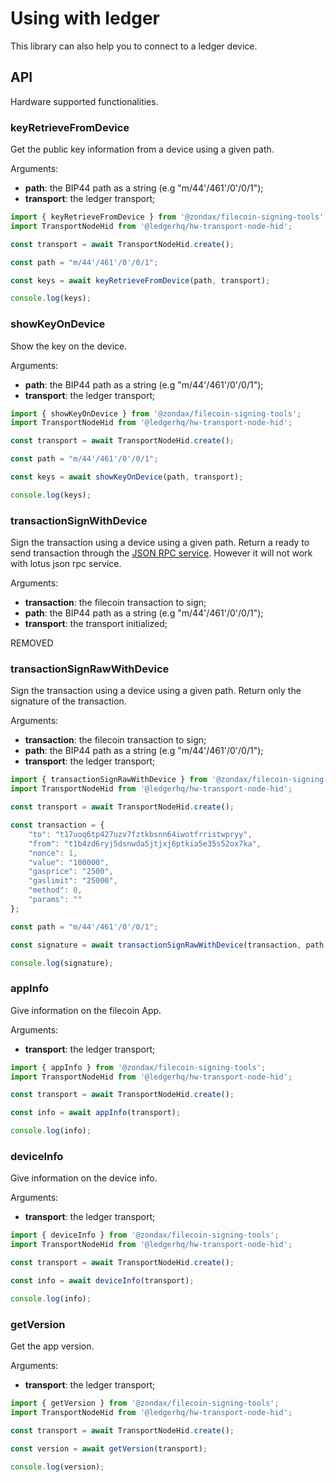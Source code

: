 # Using with ledger

This library can also help you to connect to a ledger device.


## API

Hardware supported functionalities.

### keyRetrieveFromDevice

Get the public key information from a device using a given path.

Arguments:
* **path**: the BIP44 path as a string (e.g "m/44'/461'/0'/0/1");
* **transport**: the ledger transport;


```javascript
import { keyRetrieveFromDevice } from '@zondax/filecoin-signing-tools';
import TransportNodeHid from '@ledgerhq/hw-transport-node-hid';

const transport = await TransportNodeHid.create();

const path = "m/44'/461'/0'/0/1";

const keys = await keyRetrieveFromDevice(path, transport);

console.log(keys);
```

### showKeyOnDevice

Show the key on the device.

Arguments:
* **path**: the BIP44 path as a string (e.g "m/44'/461'/0'/0/1");
* **transport**: the ledger transport;


```javascript
import { showKeyOnDevice } from '@zondax/filecoin-signing-tools';
import TransportNodeHid from '@ledgerhq/hw-transport-node-hid';

const transport = await TransportNodeHid.create();

const path = "m/44'/461'/0'/0/1";

const keys = await showKeyOnDevice(path, transport);

console.log(keys);
```


### transactionSignWithDevice <Badge text="Removed" type="warning" vertical="middle"/>

Sign the transaction using a device using a given path. Return a ready to send transaction through the [JSON RPC service](/jsonrpc/). However it will not work with lotus json rpc service.

Arguments:
* **transaction**: the filecoin transaction to sign;
* **path**: the BIP44 path as a string (e.g "m/44'/461'/0'/0/1");
* **transport**: the transport initialized;

REMOVED

### transactionSignRawWithDevice

Sign the transaction using a device using a given path. Return only the signature of the transaction.

Arguments:
* **transaction**: the filecoin transaction to sign;
* **path**: the BIP44 path as a string (e.g "m/44'/461'/0'/0/1");
* **transport**: the ledger transport;

```javascript
import { transactionSignRawWithDevice } from '@zondax/filecoin-signing-tools';
import TransportNodeHid from '@ledgerhq/hw-transport-node-hid';

const transport = await TransportNodeHid.create();

const transaction = {
    "to": "t17uoq6tp427uzv7fztkbsnn64iwotfrristwpryy",
    "from": "t1b4zd6ryj5dsnwda5jtjxj6ptkia5e35s52ox7ka",
    "nonce": 1,
    "value": "100000",
    "gasprice": "2500",
    "gaslimit": "25000",
    "method": 0,
    "params": ""
};

const path = "m/44'/461'/0'/0/1";

const signature = await transactionSignRawWithDevice(transaction, path, transport);

console.log(signature);
```

### appInfo

Give information on the filecoin App.

Arguments:
* **transport**: the ledger transport;

```javascript
import { appInfo } from '@zondax/filecoin-signing-tools';
import TransportNodeHid from '@ledgerhq/hw-transport-node-hid';

const transport = await TransportNodeHid.create();

const info = await appInfo(transport);

console.log(info);
```

### deviceInfo

Give information on the device info.

Arguments:
* **transport**: the ledger transport;

```javascript
import { deviceInfo } from '@zondax/filecoin-signing-tools';
import TransportNodeHid from '@ledgerhq/hw-transport-node-hid';

const transport = await TransportNodeHid.create();

const info = await deviceInfo(transport);

console.log(info);
```

### getVersion

Get the app version.

Arguments:
* **transport**: the ledger transport;

```javascript
import { getVersion } from '@zondax/filecoin-signing-tools';
import TransportNodeHid from '@ledgerhq/hw-transport-node-hid';

const transport = await TransportNodeHid.create();

const version = await getVersion(transport);

console.log(version);
```
